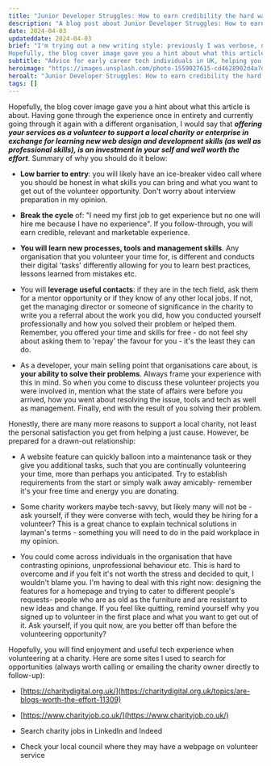 ```yaml
---
title: "Junior Developer Struggles: How to earn credibility the hard way"
description: "A blog post about Junior Developer Struggles: How to earn credibility the hard way"
date: 2024-04-03
updateddate: 2024-04-03
brief: "I'm trying out a new writing style: previously I was verbose, now I'm writing more succinctly and at times blunt and to the point, so you can get the meaningful details quickly.
Hopefully, the blog cover image gave you a hint about what this article ..."
subtitle: "Advice for early career tech individuals in UK, helping you get that elusive first, full-time paying job in tech."
heroimage: "https://images.unsplash.com/photo-1559027615-cd4628902d4a?q=80&w=2074&auto=format&fit=crop&ixlib=rb-4.1.0&ixid=M3wxMjA3fDB8MHxwaG90by1wYWdlfHx8fGVufDB8fHx8fA%3D%3D"
heroalt: "Junior Developer Struggles: How to earn credibility the hard way"
tags: []
---
```


Hopefully, the blog cover image gave you a hint about what this article is about. Having gone through the experience once in entirety and currently going through it again with a different organisation, I would say that ***offering your services as a volunteer to support a local charity or enterprise in exchange for learning new web design and development skills (as well as professional skills), is an investment in your self and well worth the effort***. Summary of why you should do it below:

* **Low barrier to entry**: you will likely have an ice-breaker video call where you should be honest in what skills you can bring and what you want to get out of the volunteer opportunity. Don't worry about interview preparation in my opinion.
    
* **Break the cycle** of: "I need my first job to get experience but no one will hire me because I have no experience". If you follow-through, you will earn credible, relevant and marketable experience.
    
* **You will learn new processes, tools and management skills**. Any organisation that you volunteer your time for, is different and conducts their digital 'tasks' differently allowing for you to learn best practices, lessons learned from mistakes etc.
    
* You will **leverage useful contacts**: if they are in the tech field, ask them for a mentor opportunity or if they know of any other local jobs. If not, get the managing director or someone of significance in the charity to write you a referral about the work you did, how you conducted yourself professionally and how you solved their problem or helped them. Remember, you offered your time and skills for free - do not feel shy about asking them to 'repay' the favour for you - it's the least they can do.
    
* As a developer, your main selling point that organisations care about, is **your ability to solve their problems**. Always frame your experience with this in mind. So when you come to discuss these volunteer projects you were involved in, mention what the state of affairs were before you arrived, how you went about resolving the issue, tools and tech as well as management. Finally, end with the result of you solving their problem.
    

Honestly, there are many more reasons to support a local charity, not least the personal satisfaction you get from helping a just cause. However, be prepared for a drawn-out relationship:

* A website feature can quickly balloon into a maintenance task or they give you additional tasks, such that you are continually volunteering your time, more than perhaps you anticipated. Try to establish requirements from the start or simply walk away amicably- remember it's your free time and energy you are donating.
    
* Some charity workers maybe tech-savvy, but likely many will not be - ask yourself, if they were converse with tech, would they be hiring for a volunteer? This is a great chance to explain technical solutions in layman's terms - something you will need to do in the paid workplace in my opinion.
    
* You could come across individuals in the organisation that have contrasting opinions, unprofessional behaviour etc. This is hard to overcome and if you felt it's not worth the stress and decided to quit, I wouldn't blame you. I'm having to deal with this right now: designing the features for a homepage and trying to cater to different people's requests- people who are as old as the furniture and are resistant to new ideas and change. If you feel like quitting, remind yourself why you signed up to volunteer in the first place and what you want to get out of it. Ask yourself, if you quit now, are you better off than before the volunteering opportunity?
    

Hopefully, you will find enjoyment and useful tech experience when volunteering at a charity. Here are some sites I used to search for opportunities (always worth calling or emailing the charity owner directly to follow-up):

* [https://charitydigital.org.uk/](https://charitydigital.org.uk/topics/are-blogs-worth-the-effort-11309)
    
* [https://www.charityjob.co.uk/](https://www.charityjob.co.uk/)
    
* Search charity jobs in LinkedIn and Indeed
    
* Check your local council where they may have a webpage on volunteer service